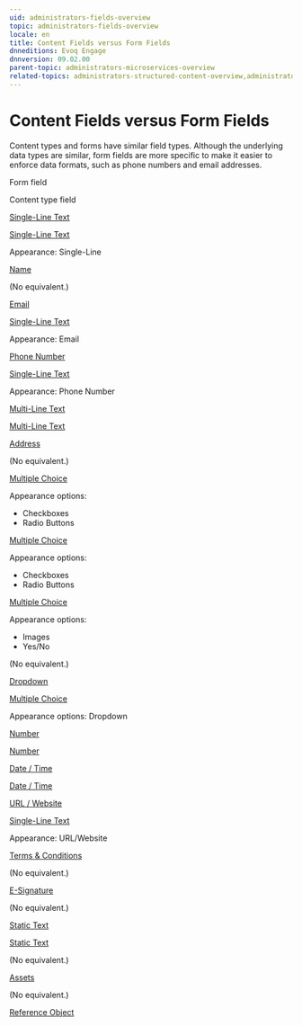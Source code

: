 ```yaml
---
uid: administrators-fields-overview
topic: administrators-fields-overview
locale: en
title: Content Fields versus Form Fields
dnneditions: Evoq Engage
dnnversion: 09.02.00
parent-topic: administrators-microservices-overview
related-topics: administrators-structured-content-overview,administrators-forms-overview
---
```


# Content Fields versus Form Fields

Content types and forms have similar field types. Although the underlying data types are similar, form fields are more specific to make it easier to enforce data formats, such as phone numbers and email addresses.

Form field

Content type field

[Single-Line Text](xref:form-field-single-line-text)

[Single-Line Text](xref:content-field-single-line-text)

Appearance: Single-Line

[Name](xref:form-field-name)

(No equivalent.)

[Email](xref:form-field-email)

[Single-Line Text](xref:content-field-single-line-text)

Appearance: Email

[Phone Number](xref:form-field-phone-number)

[Single-Line Text](xref:content-field-single-line-text)

Appearance: Phone Number

[Multi-Line Text](xref:form-field-multi-line-text)

[Multi-Line Text](xref:content-field-multi-line-text)

[Address](xref:form-field-address)

(No equivalent.)

[Multiple Choice](xref:form-field-multiple-choice)

Appearance options:

*   Checkboxes
*   Radio Buttons

[Multiple Choice](xref:content-field-multiple-choice)

Appearance options:

*   Checkboxes
*   Radio Buttons

[Multiple Choice](xref:form-field-multiple-choice)

Appearance options:

*   Images
*   Yes/No

(No equivalent.)

[Dropdown](xref:form-field-dropdown)

[Multiple Choice](xref:content-field-multiple-choice)

Appearance options: Dropdown

[Number](xref:form-field-number)

[Number](xref:content-field-number)

[Date / Time](xref:form-field-date-time)

[Date / Time](xref:content-field-date-time)

[URL / Website](xref:form-field-url-website)

[Single-Line Text](xref:content-field-single-line-text)

Appearance: URL/Website

[Terms & Conditions](xref:form-field-terms-conditions)

(No equivalent.)

[E-Signature](xref:form-field-esignature)

(No equivalent.)

[Static Text](xref:form-field-static-text)

[Static Text](xref:content-field-static-text)

(No equivalent.)

[Assets](xref:content-field-assets)

(No equivalent.)

[Reference Object](xref:content-field-reference-object)